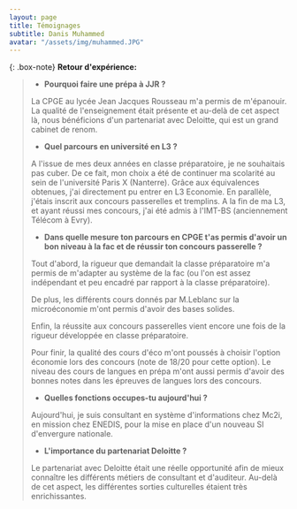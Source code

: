 ```yaml
---
layout: page
title: Témoignages
subtitle: Danis Muhammed
avatar: "/assets/img/muhammed.JPG"
---
```


{: .box-note}
**Retour d'expérience:** 

>- **Pourquoi faire une prépa à JJR ?**
>
>La CPGE au lycée Jean Jacques Rousseau m'a permis de m'épanouir. La qualité de l'enseignement était présente et au-delà de cet aspect là, nous bénéficions d'un partenariat avec Deloitte, qui est un grand cabinet de renom.
>- **Quel parcours en université en L3 ?**
>
>A l'issue de mes deux années en classe préparatoire, je ne souhaitais pas cuber.
De ce fait, mon choix a été de continuer ma scolarité au sein de l'université Paris X (Nanterre). Grâce aux équivalences obtenues, j'ai directement pu entrer en L3 Economie. En parallèle, j'étais inscrit aux concours passerelles et tremplins.
A la fin de ma L3, et ayant réussi mes concours, j'ai été admis à l'IMT-BS (anciennement Télécom à Evry).
>
>- **Dans quelle mesure ton parcours en CPGE t'as permis d'avoir un bon niveau à la fac et de réussir ton concours passerelle ?**
>
>Tout d'abord, la rigueur que demandait la classe préparatoire m'a permis de m'adapter au système de la fac (ou l'on est assez indépendant et peu encadré par rapport à la classe préparatoire).
>
>De plus, les différents cours donnés par M.Leblanc sur la microéconomie m'ont permis d'avoir des bases solides.
>
>Enfin, la réussite aux concours passerelles vient encore une fois de la rigueur développée en classe préparatoire.
>
>Pour finir, la qualité des cours d'éco m'ont poussés à choisir l'option économie lors des concours (note de 18/20 pour cette option). Le niveau des cours de langues en prépa m'ont aussi permis d'avoir des bonnes notes dans les épreuves de langues lors des concours.
>
>- **Quelles fonctions occupes-tu aujourd'hui ?**
>
>Aujourd'hui, je suis consultant en système d'informations chez Mc2i, en mission chez ENEDIS, pour la mise en place d'un nouveau SI d'envergure nationale.
>
>- **L'importance du partenariat Deloitte ?**
>
>Le partenariat avec Deloitte était une réelle opportunité afin de mieux connaître les différents métiers de consultant et d'auditeur.
Au-delà de cet aspect, les différentes sorties culturelles étaient très enrichissantes.
 

